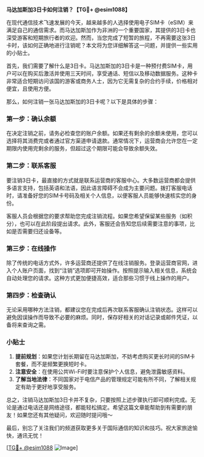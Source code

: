 **马达加斯加3日卡如何注销？【TG💪+ @esim1088】**

在现代通信技术飞速发展的今天，越来越多的人选择使用电子SIM卡（eSIM）来满足自己的通信需求。而马达加斯加作为非洲的一个重要国家，其提供的3日卡也深受游客和短期旅行者的欢迎。然而，当您完成了短暂的旅程，不再需要这张3日卡时，该如何正确地进行注销呢？本文将为您详细解答这一问题，并提供一些实用的小贴士。

首先，我们需要了解什么是3日卡。马达加斯加的3日卡是一种预付费SIM卡，用户可以在购买后激活并使用三天时间，享受通话、短信以及移动数据服务。这种卡非常适合短期访问该国的游客或商务人士，因为它无需复杂的合约手续，价格相对便宜，且使用方便。

那么，如何注销一张马达加斯加的3日卡呢？以下是具体的步骤：

### **第一步：确认余额**
在决定注销之前，请务必检查您的账户余额。如果还有剩余的余额未使用，您可以选择将其消费完或者通过官方渠道申请退款。通常情况下，运营商会允许您在一定期限内使用完剩余的服务，但超过这个期限可能会导致余额失效。

### **第二步：联系客服**
要注销3日卡，最直接的方式就是联系运营商的客服中心。大多数运营商都会提供多语言支持，包括英语和法语，因此语言障碍不会成为主要问题。拨打客服电话时，请准备好您的SIM卡号码及相关个人信息，以便客服人员能够快速核实您的身份。

客服人员会根据您的要求帮助您完成注销流程。如果您希望保留某些服务（如积分），也可以在此阶段提出请求。此外，客服还会告知您后续需要注意的事项，比如是否需要归还设备等。

### **第三步：在线操作**
除了传统的电话方式外，许多运营商还提供了在线注销服务。登录运营商官网，进入个人账户页面，找到“注销”选项即可开始操作。按照提示输入相关信息，系统会自动处理您的请求。这种方式更加便捷高效，适合那些习惯于线上操作的用户。

### **第四步：检查确认**
无论采用哪种方法注销，都建议您在完成后再次联系客服确认注销状态。这样可以避免因误操作而导致不必要的麻烦。同时，保存好相关的对话记录或邮件凭证，以备将来查询之需。

### **小贴士**
1. **提前规划**：如果您计划长期留在马达加斯加，不妨考虑购买更长时间的SIM卡套餐，而不是频繁更换短时卡。
2. **注意安全**：在使用公共Wi-Fi时要注意保护个人信息，避免泄露敏感资料。
3. **了解当地法律**：不同国家对于电信产品的管理规定可能有所不同，了解相关规定有助于更好地享受服务。

总之，注销马达加斯加3日卡并不复杂，只要按照上述步骤执行即可顺利完成。无论是通过电话还是网络途径，都能轻松搞定。希望这篇文章能帮助到有需要的朋友！如果您还有其他疑问，欢迎随时提问哦～

最后，别忘了关注我们的频道获取更多关于国际通信的知识和技巧。祝大家旅途愉快，通讯无忧！

[[TG💪+ @esim1088](https://t.me/s/esim1088) ![Image](https://i.postimg.cc/4NQfJmqS/Snipaste-2025-05-13-00-14-12.png)]